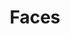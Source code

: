 ---
title: "Faces"
summary: "The Faces were an English Rock band formed in 1969 by members of the after lead singer/guitarist left that group to form . The remaining Small Faces—Ian McLagan , Ronnie Lane , and Kenney Jones —were joined by Ronnie Wood and Rod Stewart , both from the , and the new line-up was renamed the Faces."
image: "faces.jpg"
apple_music_artist_url: "https://music.apple.com/gb/artist/faces/187955"
wikipedia_url: "none"
---